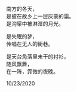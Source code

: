 南方的冬天，  
是披在故乡上一层灰蒙的霜。  
是沟渠中被淋湿的月光。  

是失眠的梦，  
传唱在无人的街巷。  

是天台角落里未干的衬衫，  
随风飘舞，  
在一阵，霏微的夜晚。  

10/23/2020  
